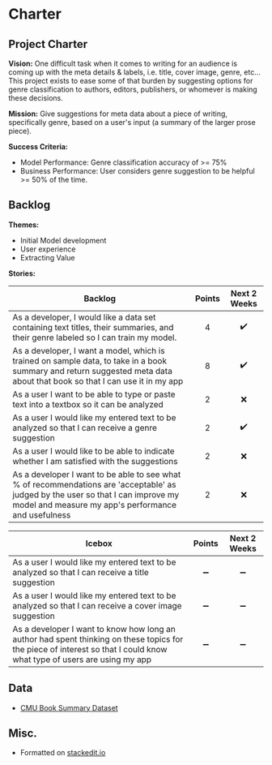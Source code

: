 
# Charter

## Project Charter

**Vision:** 
One difficult task when it comes to writing for an audience is coming up with the meta details & labels, i.e. title, cover image, genre, etc...  This project exists to ease some of that burden by suggesting options for genre classification to authors, editors, publishers, or whomever is making these decisions.

**Mission:** 
Give suggestions for meta data about a piece of writing, specifically genre, based on a user's input (a summary of the larger prose piece).  

**Success Criteria:** 
* Model Performance: Genre classification accuracy of >= 75% 
* Business Performance:  User considers genre suggestion to be helpful >= 50% of the time.

## Backlog
**Themes:** 
* Initial Model development
* User experience
* Extracting Value

**Stories:**   

Backlog | Points | Next 2 Weeks
------------- |:----:| :-------------:
As a developer, I would like a data set containing text titles, their summaries, and their genre labeled so I can train my model.  | 4 | :heavy_check_mark:
As a developer, I want a model, which is trained on sample data, to take in a book summary and return suggested meta data about that book so that I can use it in my app  | 8 | :heavy_check_mark:
As a user I want to be able to type or paste text into a textbox so it can be analyzed | 2 | :x:
As a user I would like my entered text to be analyzed so that I can receive a genre suggestion | 2 | :heavy_check_mark:
As a user I would like to be able to indicate whether I am satisfied with the suggestions | 2 | :x:
As a developer I want to be able to see what % of recommendations are 'acceptable' as judged by the user so that I can improve my model and measure my app's performance and usefulness | 2 | :x:

Icebox | Points | Next 2 Weeks
------------- |:----:| :-------------:
As a user I would like my entered text to be analyzed so that I can receive a title suggestion   | :heavy_minus_sign: | :heavy_minus_sign:
As a user I would like my entered text to be analyzed so that I can receive a cover image suggestion   | :heavy_minus_sign: | :heavy_minus_sign:
As a developer I want to know how long an author had spent thinking on these topics for the piece of interest so that I could know what type of users are using my app  | :heavy_minus_sign: | :heavy_minus_sign:


## Data
* [CMU Book Summary Dataset](http://www.cs.cmu.edu/~dbamman/booksummaries.html)

## Misc.
* Formatted on [stackedit.io](https://stackedit.io/app#)
<!--stackedit_data:
eyJoaXN0b3J5IjpbNDQzOTQwODQxLDEwNTM4NzI5NDJdfQ==
-->